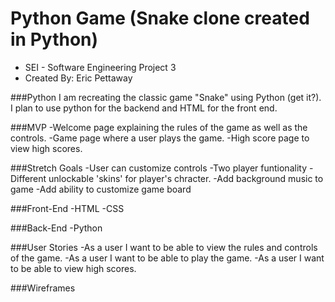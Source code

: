 # Python Game (Snake clone created in Python)
- SEI - Software Engineering Project 3 
- Created By: Eric Pettaway
  
###Python
I am recreating the classic game "Snake" using Python (get it?).  I plan to use python for the backend and HTML for the front end.

###MVP
-Welcome page explaining the rules of the game as well as the controls.
-Game page where a user plays the game.
-High score page to view high scores.

###Stretch Goals
-User can customize controls
-Two player funtionality
-Different unlockable 'skins' for player's chracter.
-Add background music to game
-Add ability to customize game board

###Front-End
-HTML
-CSS

###Back-End
-Python

###User Stories
-As a user I want to be able to view the rules and controls of the game.
-As a user I want to be able to play the game.
-As a user I want to be able to view high scores.

###Wireframes
